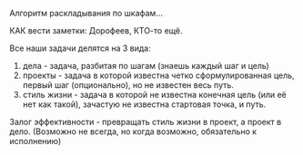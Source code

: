 
Алгоритм раскладывания по шкафам...


КАК вести заметки: Дорофеев, КТО-то ещё.


Все наши задачи делятся на 3 вида:
1. дела - задача, разбитая по шагам (знаешь каждый шаг и цель)
2. проекты - задача в которой известна четко сформулированная цель, первый шаг (опционально), но не известен весь путь.
3. стиль жизни - задача в которой не известна конечная цель (или её нет как такой), зачастую не известна стартовая точка, и путь.

Залог эффективности - превращать стиль жизни в проект, а проект в дело. (Возможно не всегда, но когда возможно, обязательно к исполнению)